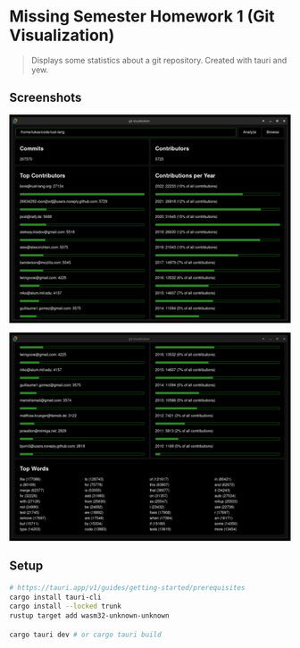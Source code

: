 # Missing Semester Homework 1 (Git Visualization)

> Displays some statistics about a git repository. Created with tauri and yew.

## Screenshots

![screenshot 1](./screenshot-1.png)

![screenshot 2](./screenshot-2.png)

## Setup

```bash
# https://tauri.app/v1/guides/getting-started/prerequisites
cargo install tauri-cli
cargo install --locked trunk
rustup target add wasm32-unknown-unknown

cargo tauri dev # or cargo tauri build
```

